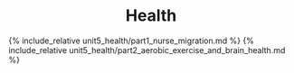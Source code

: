 <center> 
    <h1> Health </h1>
</center>

{% include_relative unit5_health/part1_nurse_migration.md %}
{% include_relative unit5_health/part2_aerobic_exercise_and_brain_health.md %}